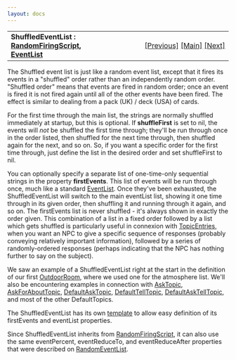 ```yaml
---
layout: docs
---
```

<table width="100%" data-border="0" data-cellspacing="0"
data-cellpadding="3" data-bgcolor="#C0C0C0">
<colgroup>
<col style="width: 50%" />
<col style="width: 50%" />
</colgroup>
<tbody>
<tr>
<td style="text-align: left;"><strong>ShuffledEventList : <a
href="randomfiringscript.html">RandomFiringScript</a>, <a
href="eventlist.html">EventList</a><br />
</strong></td>
<td style="text-align: right;"><a
href="randomeventlist.html">[Previous]</a> <a
href="generalintroduction.html">[Main]</a> <a
href="externaleventlist.html">[Next]</a></td>
</tr>
</tbody>
</table>

  
The Shuffled event list is just like a random event list, except that it
fires its events in a "shuffled" order rather than an independently
random order. "Shuffled order" means that events are fired in random
order; once an event is fired it is not fired again until all of the
other events have been fired. The effect is similar to dealing from a
pack (UK) / deck (USA) of cards.  
  
For the first time through the main list, the strings are normally
shuffled immediately at startup, but this is optional. If
**shuffleFirst** is set to nil, the events will *not* be shuffled the
first time through; they'll be run through once in the order listed,
then shuffled for the next time through, then shuffled again for the
next, and so on. So, if you want a specific order for the first time
through, just define the list in the desired order and set shuffleFirst
to nil.  
  
You can optionally specify a separate list of one-time-only sequential
strings in the property **firstEvents**. This list of events will be run
through once, much like a standard [EventList](eventlist.html). Once
they've been exhausted, the ShuffledEventList will switch to the main
eventList list, showing it one time through in its given order, then
shuffling it and running through it again, and so on. The firstEvents
list is never shuffled - it's always shown in exactly the order given.
This combination of a list in a fixed order followed by a list which
gets shuffled is particularly useful in connexion with
[TopicEntries](topicentry.html), when you want an NPC to give a specific
sequence of responses (probably conveying relatively important
information), followed by a series of randomly-ordered responses
(perhaps indicating that the NPC has nothing further to say on the
subject).  
  
We saw an example of a ShuffledEventList right at the start in the
definition of our first [OutdoorRoom](outdoorroom.html), where we used
one for the atmosphere list. We'll also be encountering examples in
connection with [AskTopic](asktopic.html),
[AskForAboutTopic](askaboutfortopic.html),
[DefaultAskTopic](defaultasktopic.html),
[DefaultTellTopic](defaulttelltopic.html),
[DefaultAskTellTopic](defaultasktelltopic.html), and most of the other
DefaultTopics.  
  
The ShuffledEventList has its own
[template](shuffledeventlisttemplate.html) to allow easy definition of
its firstEvents and eventList properties.  
  
Since ShuffledEventList inherits from
[RandomFiringScript](randomfiringscript.html), it can also use the same
eventPercent, eventReduceTo, and eventReduceAfter properties that were
described on [RandomEventList](randomeventlist.html).  
  

